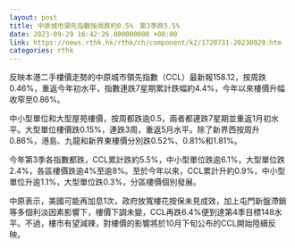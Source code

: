 ```yaml
---
layout: post
title: 中原城市領先指數按周跌約0.5%　第3季跌5.5%
date: 2023-09-29 16:42:26.000000000 +08:00
link: https://news.rthk.hk/rthk/ch/component/k2/1720731-20230929.htm
categories: rthk
---
```


反映本港二手樓價走勢的中原城市領先指數（CCL）最新報158.12，按周跌0.46%，重返今年初水平，指數連跌7星期累計跌幅約4.4%，今年以來樓價升幅收窄至0.86%。

中小型單位和大型屋苑樓價，按周都跌逾0.5，兩者都連跌7星期並重返1月初水平。大型單位樓價跌0.15%，連跌3周，重返5月水平。除了新界西按周升0.86%，港島、九龍和新界東樓價分別跌0.52%、0.81%和1.81%。

今年第3季各指數都跌，CCL累計跌約5.5%，中小型單位跌逾6.1%，大型單位跌2.4%，各區樓價跌逾4%至逾8%。至於今年以來，CCL累計升約0.9%，中小型單位升逾1.1%，大型單位跌0.3%，分區樓價個別發展。

中原表示，美國可能再加息1次，政府放寬樓花按保未見成效，加上屯門新盤滯銷等多個利淡因素影響下，樓價下調未變，CCL再跌6.4%便到達第4季目標148水平。不過，樓市有望減辣，對樓價的影響將於10月下旬公布的CCL開始陸續反映。
